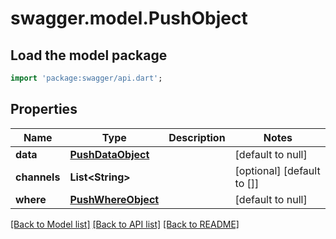 # swagger.model.PushObject

## Load the model package
```dart
import 'package:swagger/api.dart';
```

## Properties
Name | Type | Description | Notes
------------ | ------------- | ------------- | -------------
**data** | [**PushDataObject**](PushDataObject.md) |  | [default to null]
**channels** | **List&lt;String&gt;** |  | [optional] [default to []]
**where** | [**PushWhereObject**](PushWhereObject.md) |  | [default to null]

[[Back to Model list]](../README.md#documentation-for-models) [[Back to API list]](../README.md#documentation-for-api-endpoints) [[Back to README]](../README.md)


